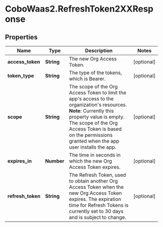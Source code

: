 # CoboWaas2.RefreshToken2XXResponse

## Properties

Name | Type | Description | Notes
------------ | ------------- | ------------- | -------------
**access_token** | **String** | The new Org Access Token. | [optional] 
**token_type** | **String** | The type of the tokens, which is Bearer. | [optional] 
**scope** | **String** | The scope of the Org Access Token to limit the app&#39;s access to the organization&#39;s resources. **Note**: Currently this property value is empty. The scope of the Org Access Token is based on the permissions granted when the app user installs the app.  | [optional] 
**expires_in** | **Number** | The time in seconds in which the new Org Access Token expires. | [optional] 
**refresh_token** | **String** | The Refresh Token, used to obtain another Org Access Token when the new Org Access Token expires. The expiration time for Refresh Tokens is currently set to 30 days and is subject to change. | [optional] 


